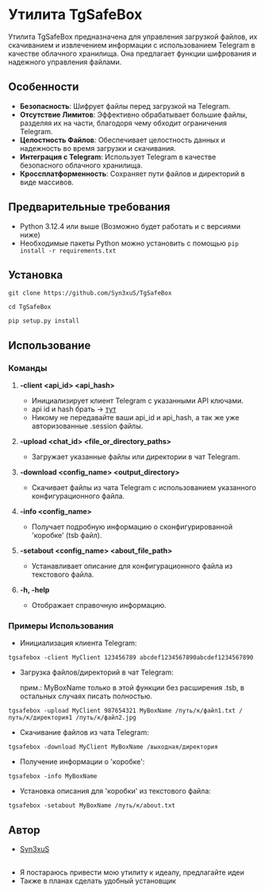 # Утилита TgSafeBox

Утилита TgSafeBox предназначена для управления загрузкой файлов, их скачиванием и извлечением информации с использованием Telegram в качестве облачного хранилища. Она предлагает функции шифрования и надежного управления файлами.

## Особенности

-   **Безопасность**: Шифрует файлы перед загрузкой на Telegram.
-   **Отсутствие Лимитов**: Эффективно обрабатывает большие файлы, разделяя их на части, благодоря чему обходит ограничения Telegram.
-   **Целостность Файлов**: Обеспечивает целостность данных и надежность во время загрузки и скачивания.
-   **Интеграция с Telegram**: Использует Telegram в качестве безопасного облачного хранилища.
-   **Кроссплатформенность**: Сохраняет пути файлов и директорий в виде массивов.

## Предварительные требования

-   Python 3.12.4 или выше (Возможно будет работать и с версиями ниже)
-   Необходимые пакеты Python можно установить с помощью `pip install -r requirements.txt`

## Установка

`git clone https://github.com/Syn3xuS/TgSafeBox`

`cd TgSafeBox`

`pip setup.py install`

## Использование

### Команды

1. **-client <ClientName> <api_id> <api_hash>**

    - Инициализирует клиент Telegram с указанными API ключами.
    - api id и hash брать -> [тут](https://my.telegram.org/auth)
    - Никому не передавайте ваши api_id и api_hash, а так же уже авторизованные .session файлы.

2. **-upload <ClientName> <chat_id> <name> <file_or_directory_paths>**

    - Загружает указанные файлы или директории в чат Telegram.

3. **-download <ClientName> <config_name> <output_directory>**

    - Скачивает файлы из чата Telegram с использованием указанного конфигурационного файла.

4. **-info <config_name>**

    - Получает подробную информацию о сконфигурированной 'коробке' (tsb файл).

5. **-setabout <config_name> <about_file_path>**

    - Устанавливает описание для конфигурационного файла из текстового файла.

6. **-h, -help**
    - Отображает справочную информацию.

### Примеры Использования

-   Инициализация клиента Telegram:

`tgsafebox -client MyClient 123456789 abcdef1234567890abcdef1234567890`

-   Загрузка файлов/директорий в чат Telegram:

    прим.: MyBoxName только в этой функции без расширения .tsb, в остальных случаях писать полностью.

`tgsafebox -upload MyClient 987654321 MyBoxName /путь/к/файл1.txt /путь/к/директория1 /путь/к/файл2.jpg`

-   Скачивание файлов из чата Telegram:

`tgsafebox -download MyClient MyBoxName /выходная/директория`

-   Получение информации о 'коробке':

`tgsafebox -info MyBoxName`

-   Установка описания для 'коробки' из текстового файла:

`tgsafebox -setabout MyBoxName /путь/к/about.txt`

## Автор

-   [Syn3xuS](https://t.me/Syn3xuS)

##

-   Я постараюсь привести мою утилиту к идеалу, предлагайте идеи
-   Также в планах сделать удобный установщик

